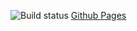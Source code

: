 ![Build status](https://ci.appveyor.com/api/projects/status/e59pscuk4xyop4hh?svg=true)
[Github Pages](https://it-lilya.github.io/browser-popovers/)

